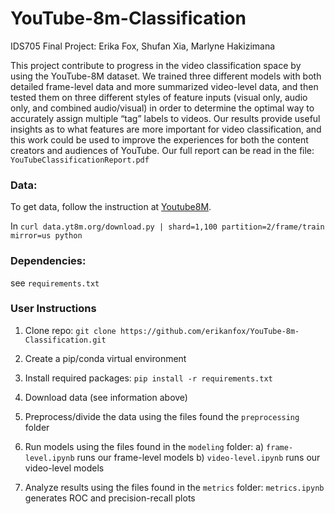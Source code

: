 # YouTube-8m-Classification
IDS705 Final Project: Erika Fox, Shufan Xia, Marlyne Hakizimana

This project contribute to progress in the video classification space by using the YouTube-8M dataset. We trained three different models with both detailed frame-level data and more summarized video-level data, and then tested them on three different styles of feature inputs (visual only, audio only, and combined audio/visual) in order to determine the optimal way to accurately assign multiple “tag” labels to videos. Our results provide useful insights as to what features are more important for video classification, and this work could be used to improve the experiences for both the content creators and audiences of YouTube. Our full report can be read in the file: `YouTubeClassificationReport.pdf` 


### Data:
  To get data, follow the instruction at [Youtube8M](https://research.google.com/youtube8m/download.html). 
  
  In 
  `curl data.yt8m.org/download.py | shard=1,100 partition=2/frame/train mirror=us python`
  
### Dependencies:
  see `requirements.txt`


### User Instructions

1) Clone repo: `git clone https://github.com/erikanfox/YouTube-8m-Classification.git`
2) Create a pip/conda virtual environment
3) Install required packages: `pip install -r requirements.txt`
4) Download data (see information above)
5) Preprocess/divide the data using the files found the `preprocessing` folder
    
6) Run models using the files found in the `modeling` folder: 
    a) `frame-level.ipynb` runs our frame-level models 
    b) `video-level.ipynb` runs our video-level models
    
7) Analyze results using the files found in the `metrics` folder:
     `metrics.ipynb` generates ROC and precision-recall plots

